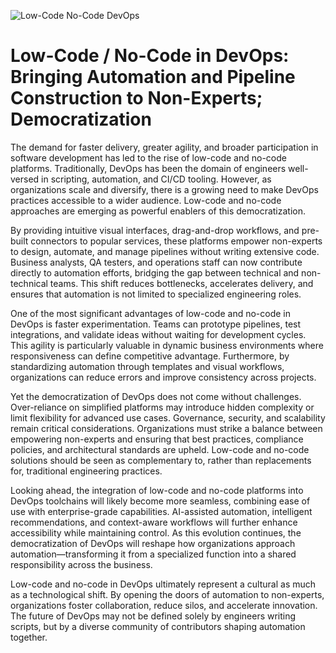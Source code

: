 ![Low-Code No-Code DevOps](https://cloudzenix.com/wp-content/uploads/2024/04/Blog-feature-images-25.png)

# Low-Code / No-Code in DevOps: Bringing Automation and Pipeline Construction to Non-Experts; Democratization

The demand for faster delivery, greater agility, and broader participation in software development has led to the rise of low-code and no-code platforms. Traditionally, DevOps has been the domain of engineers well-versed in scripting, automation, and CI/CD tooling. However, as organizations scale and diversify, there is a growing need to make DevOps practices accessible to a wider audience. Low-code and no-code approaches are emerging as powerful enablers of this democratization.

By providing intuitive visual interfaces, drag-and-drop workflows, and pre-built connectors to popular services, these platforms empower non-experts to design, automate, and manage pipelines without writing extensive code. Business analysts, QA testers, and operations staff can now contribute directly to automation efforts, bridging the gap between technical and non-technical teams. This shift reduces bottlenecks, accelerates delivery, and ensures that automation is not limited to specialized engineering roles.

One of the most significant advantages of low-code and no-code in DevOps is faster experimentation. Teams can prototype pipelines, test integrations, and validate ideas without waiting for development cycles. This agility is particularly valuable in dynamic business environments where responsiveness can define competitive advantage. Furthermore, by standardizing automation through templates and visual workflows, organizations can reduce errors and improve consistency across projects.

Yet the democratization of DevOps does not come without challenges. Over-reliance on simplified platforms may introduce hidden complexity or limit flexibility for advanced use cases. Governance, security, and scalability remain critical considerations. Organizations must strike a balance between empowering non-experts and ensuring that best practices, compliance policies, and architectural standards are upheld. Low-code and no-code solutions should be seen as complementary to, rather than replacements for, traditional engineering practices.

Looking ahead, the integration of low-code and no-code platforms into DevOps toolchains will likely become more seamless, combining ease of use with enterprise-grade capabilities. AI-assisted automation, intelligent recommendations, and context-aware workflows will further enhance accessibility while maintaining control. As this evolution continues, the democratization of DevOps will reshape how organizations approach automation—transforming it from a specialized function into a shared responsibility across the business.

Low-code and no-code in DevOps ultimately represent a cultural as much as a technological shift. By opening the doors of automation to non-experts, organizations foster collaboration, reduce silos, and accelerate innovation. The future of DevOps may not be defined solely by engineers writing scripts, but by a diverse community of contributors shaping automation together.
